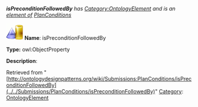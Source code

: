 ___isPreconditionFollowedBy__ has [Category:OntologyElement](../../Category/OntologyElement "Category:OntologyElement") and is an [element of](../../Property/ElementOf "Property:ElementOf") [PlanConditions](../../Submissions/PlanConditions "Submissions:PlanConditions")_


  




[![ObjectProperty](../../images/thumb/c/c3/ObjectProperty.gif/45px-ObjectProperty.gif)](../../Image/ObjectProperty.gif "ObjectProperty")
__Name__: isPreconditionFollowedBy 


__Type:__ owl:ObjectProperty 


__Description__: 





Retrieved from "[http://ontologydesignpatterns.org/wiki/Submissions:PlanConditions/isPreconditionFollowedBy](../../Submissions/PlanConditions/isPreconditionFollowedBy)"
 [Category](http://ontologydesignpatterns.org/wiki/Special:Categories "Special:Categories"): [OntologyElement](../../Category/OntologyElement "Category:OntologyElement")